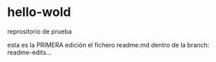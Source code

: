 hello-wold
==========

reprositorio de prueba

esta es la PRIMERA edición el fichero readme.md dentro de la branch: readme-edits...
